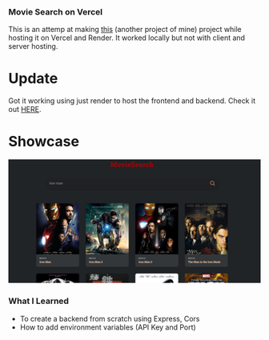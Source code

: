 ### Movie Search on Vercel
This is an attemp at making [this](https://github.com/MrLucasAlmeida/Movie-Search) (another project of mine) project while hosting it on Vercel and Render. It worked locally but not with client and server hosting.

# Update
Got it working using just render to host the frontend and backend. Check it out [HERE](https://movie-search-app-frontend.onrender.com/).
# Showcase
<img src="movie search screenshot.jpg"/>


### What I Learned
* To create a backend from scratch using Express, Cors
* How to add environment variables (API Key and Port)
